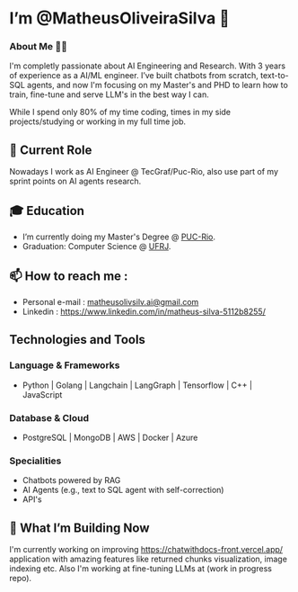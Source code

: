 # I’m @MatheusOliveiraSilva 👋
### About Me 👨‍💻

I'm completly passionate about AI Engineering and Research. With 3 years of experience as a AI/ML engineer. I’ve built chatbots from scratch, text-to-SQL agents, and now I'm focusing on my Master's and PHD to learn how to train, fine-tune and serve LLM's in the best way I can.

While I spend only 80% of my time coding, times in my side projects/studying or working in my full time job.

## 📌 Current Role 

Nowadays I work as AI Engineer @ TecGraf/Puc-Rio, also use part of my sprint points on AI agents research.

## 🎓 Education
- I’m currently doing my Master's Degree @ [PUC-Rio](https://www.inf.puc-rio.br/pos-graduacao/).
- Graduation: Computer Science @ [UFRJ](https://ufrj.br/en/).

## 📫 How to reach me :
  - Personal e-mail : matheusolivsilv.ai@gmail.com
  - Linkedin : https://www.linkedin.com/in/matheus-silva-5112b8255/

## Technologies and Tools

### Language & Frameworks
- Python | Golang | Langchain | LangGraph | Tensorflow | C++ | JavaScript

### Database & Cloud
- PostgreSQL | MongoDB | AWS | Docker | Azure

### Specialities
- Chatbots powered by RAG
- AI Agents (e.g., text to SQL agent with self-correction)
- API's

## 🚀 What I’m Building Now

I'm currently working on improving https://chatwithdocs-front.vercel.app/ application with amazing features like returned chunks visualization, image indexing etc. Also I'm working at fine-tuning LLMs at (work in progress repo).
